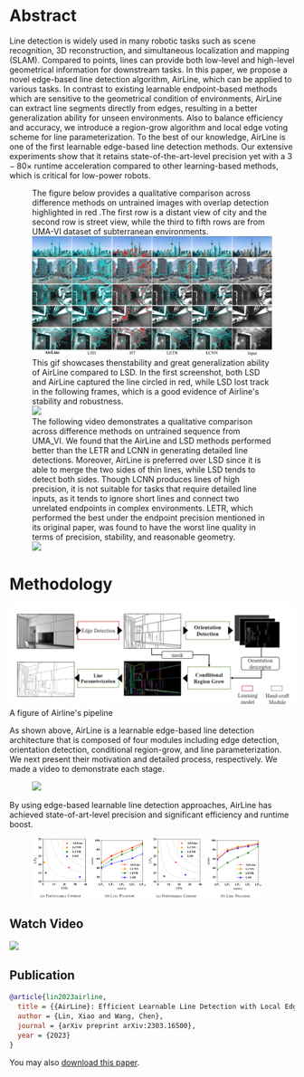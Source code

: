

# Abstract

Line detection is widely used in many robotic tasks such as scene recognition, 3D reconstruction, and simultaneous localization and mapping (SLAM). Compared to points, lines can provide both low-level and high-level geometrical information for downstream tasks. In this paper, we propose a novel edge-based line detection algorithm, AirLine, which can be applied to various tasks. In contrast to existing learnable endpoint-based methods which are sensitive to the geometrical condition of environments, AirLine can extract line segments directly from edges, resulting in a better generalization ability for unseen environments. Also to balance efficiency and accuracy, we introduce a region-grow algorithm and local edge voting scheme for line parameterization. To the best of our knowledge, AirLine is one of the first learnable edge-based line detection methods. Our extensive experiments show that it retains state-of-the-art-level precision yet with a $3-80\times$ runtime acceleration compared to other learning-based methods, which is critical for low-power robots.

<figure>
    <figcaption>
        The figure below provides a qualitative comparison across difference methods on untrained images with overlap detection highlighted in red .The first row is a distant view of city and the second row is street view, while the third to fifth rows are from UMA-VI dataset of subterranean environments.
    </figcaption>
    <img src="/img/cp2.png" />
    <figcaption>
        This gif showcases thenstability and great generalization ability of AirLine compared to LSD. In the first screenshot, both LSD and AirLine captured the line circled in red, while LSD lost track in the following frames, which is a good evidence of Airline's stability and robustness.
    </figcaption>
    <img src="/img/vsLSD.gif" />
    <figcaption>
        The following video demonstrates a qualitative comparison across difference methods on untrained sequence from UMA_VI. We found that the AirLine and LSD methods performed better than the LETR and LCNN in generating detailed line detections.
        Moreover, AirLine is preferred over LSD since it is able to merge the two sides of thin lines, while LSD tends to detect both sides.
        Though LCNN produces lines of high precision, it is not suitable for tasks that require detailed line inputs, as it tends to ignore short lines and connect two unrelated endpoints in complex environments. LETR, which performed the best under the endpoint precision mentioned in its original paper, was found to have the worst line quality in terms of precision, stability, and reasonable geometry. 
    </figcaption>
    <img src="/img/qualitativecomp.gif" />
    
</figure>

# Methodology

</figure>
    <img src="/img/pipeline.png" />
    <figcaption>
        A figure of Airline's pipeline
    </figcaption>
</figure>

As shown above, AirLine is a learnable edge-based line detection architecture that is composed of four modules including edge detection, orientation detection, conditional region-grow, and line parameterization. We next present their motivation and detailed process, respectively. We made a video to demonstrate each stage.

<figure>
    <img src="/img/pipeline.gif"/>
</figure>
By using edge-based learnable line detection approaches, AirLine has achieved state-of-art-level precision and significant efficiency and runtime boost.
<figure>
    <img src="/img/wffig.png" width=48%><img src="/img/yufig.png" width=48%/>
</figure>


## Watch Video

[<img src="https://user-images.githubusercontent.com/8695500/230144893-ece19d0f-77bf-431b-8cb4-605ff2d897eb.png" width="40%">](https://youtu.be/EKDx3Z9qYUQ)

## Publication

```bibtex
@article{lin2023airline,
  title = {{AirLine}: Efficient Learnable Line Detection with Local Edge Voting},
  author = {Lin, Xiao and Wang, Chen},
  journal = {arXiv preprint arXiv:2303.16500},
  year = {2023}
}
```
You may also [download this paper](https://arxiv.org/abs/2303.16500).
